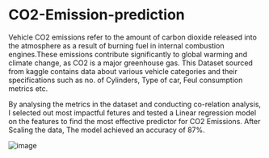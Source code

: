 # CO2-Emission-prediction
Vehicle CO2 emissions refer to the amount of carbon dioxide released into the atmosphere as a result of burning fuel in internal combustion engines.These emissions contribute significantly to global warming and climate change, as CO2 is a major greenhouse gas.
This Dataset sourced from kaggle contains data about various vehicle categories and their specifications such as no. of Cylinders, Type of car, Feul consumption metrics etc.

By analysing the metrics in the dataset and conducting co-relation analysis, I selected out most impactful fetures and tested a Linear regression model on the features to find the most effective predictor for CO2 Emissions.
After Scaling the data, The model achieved an accuracy of 87%.

![image](https://github.com/ashkunwar/CO2-Emission-prediction/assets/140194740/184f3145-0a13-49c5-bbdc-82aec75182da)

